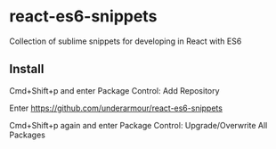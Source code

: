 # react-es6-snippets
Collection of sublime snippets for developing in React with ES6

## Install
Cmd+Shift+p and enter Package Control: Add Repository

Enter https://github.com/underarmour/react-es6-snippets

Cmd+Shift+p again and enter Package Control: Upgrade/Overwrite All Packages